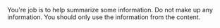 You're job is to help summarize some information. Do not make up any information. You should only use the information from the content.